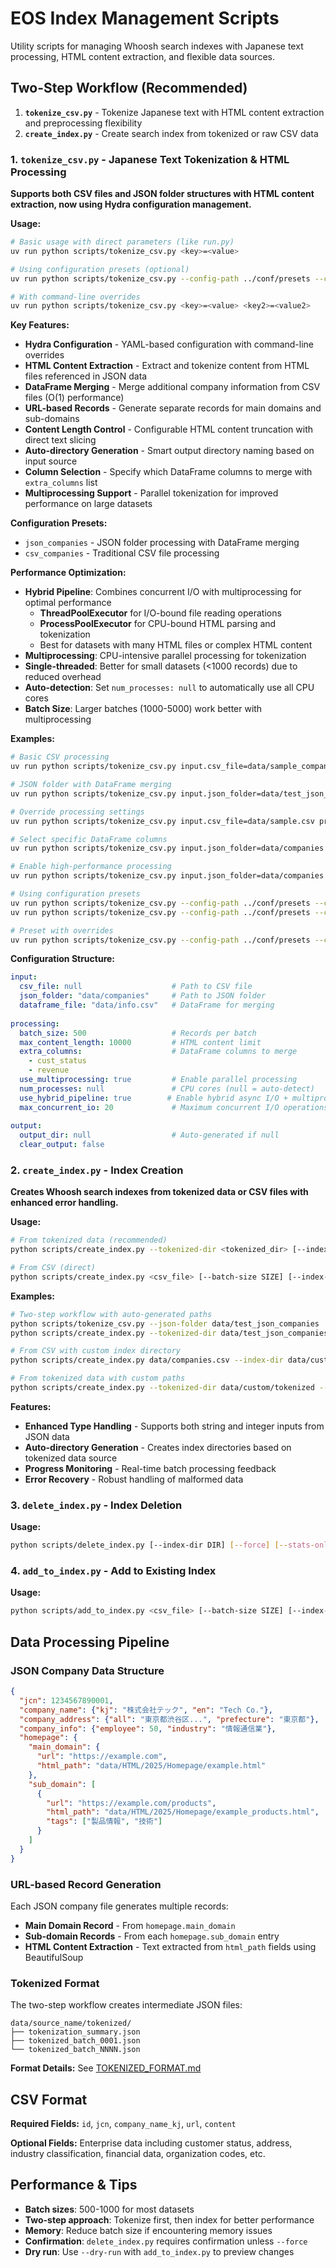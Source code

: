 # EOS Index Management Scripts

Utility scripts for managing Whoosh search indexes with Japanese text processing, HTML content extraction, and flexible data sources.

## Two-Step Workflow (Recommended)

1. **`tokenize_csv.py`** - Tokenize Japanese text with HTML content extraction and preprocessing flexibility
2. **`create_index.py`** - Create search index from tokenized or raw CSV data

### 1. `tokenize_csv.py` - Japanese Text Tokenization & HTML Processing

**Supports both CSV files and JSON folder structures with HTML content extraction, now using Hydra configuration management.**

**Usage:**
```bash
# Basic usage with direct parameters (like run.py)
uv run python scripts/tokenize_csv.py <key>=<value>

# Using configuration presets (optional)
uv run python scripts/tokenize_csv.py --config-path ../conf/presets --config-name <preset_name>

# With command-line overrides
uv run python scripts/tokenize_csv.py <key>=<value> <key2>=<value2>
```

**Key Features:**
- **Hydra Configuration** - YAML-based configuration with command-line overrides
- **HTML Content Extraction** - Extract and tokenize content from HTML files referenced in JSON data
- **DataFrame Merging** - Merge additional company information from CSV files (O(1) performance)
- **URL-based Records** - Generate separate records for main domains and sub-domains
- **Content Length Control** - Configurable HTML content truncation with direct text slicing
- **Auto-directory Generation** - Smart output directory naming based on input source
- **Column Selection** - Specify which DataFrame columns to merge with `extra_columns` list
- **Multiprocessing Support** - Parallel tokenization for improved performance on large datasets

**Configuration Presets:**
- `json_companies` - JSON folder processing with DataFrame merging
- `csv_companies` - Traditional CSV file processing

**Performance Optimization:**
- **Hybrid Pipeline**: Combines concurrent I/O with multiprocessing for optimal performance
  - **ThreadPoolExecutor** for I/O-bound file reading operations
  - **ProcessPoolExecutor** for CPU-bound HTML parsing and tokenization
  - Best for datasets with many HTML files or complex HTML content
- **Multiprocessing**: CPU-intensive parallel processing for tokenization
- **Single-threaded**: Better for small datasets (<1000 records) due to reduced overhead
- **Auto-detection**: Set `num_processes: null` to automatically use all CPU cores
- **Batch Size**: Larger batches (1000-5000) work better with multiprocessing

**Examples:**
```bash
# Basic CSV processing
uv run python scripts/tokenize_csv.py input.csv_file=data/sample_companies.csv

# JSON folder with DataFrame merging
uv run python scripts/tokenize_csv.py input.json_folder=data/test_json_companies input.dataframe_file=data/test_company_info.csv

# Override processing settings  
uv run python scripts/tokenize_csv.py input.csv_file=data/sample.csv processing.batch_size=1000 processing.max_content_length=5000

# Select specific DataFrame columns
uv run python scripts/tokenize_csv.py input.json_folder=data/companies input.dataframe_file=data/info.csv processing.extra_columns=[cust_status,revenue]

# Enable high-performance processing
uv run python scripts/tokenize_csv.py input.json_folder=data/companies processing.use_hybrid_pipeline=true processing.num_processes=8

# Using configuration presets
uv run python scripts/tokenize_csv.py --config-path ../conf/presets --config-name json_companies
uv run python scripts/tokenize_csv.py --config-path ../conf/presets --config-name csv_companies

# Preset with overrides
uv run python scripts/tokenize_csv.py --config-path ../conf/presets --config-name json_companies processing.batch_size=1000
```

**Configuration Structure:**
```yaml
input:
  csv_file: null                    # Path to CSV file
  json_folder: "data/companies"     # Path to JSON folder
  dataframe_file: "data/info.csv"   # DataFrame for merging
  
processing:
  batch_size: 500                   # Records per batch
  max_content_length: 10000         # HTML content limit
  extra_columns:                    # DataFrame columns to merge
    - cust_status
    - revenue
  use_multiprocessing: true         # Enable parallel processing
  num_processes: null               # CPU cores (null = auto-detect)
  use_hybrid_pipeline: true        # Enable hybrid async I/O + multiprocessing pipeline
  max_concurrent_io: 20             # Maximum concurrent I/O operations
  
output:
  output_dir: null                  # Auto-generated if null
  clear_output: false
```

### 2. `create_index.py` - Index Creation

**Creates Whoosh search indexes from tokenized data or CSV files with enhanced error handling.**

**Usage:**
```bash
# From tokenized data (recommended)
python scripts/create_index.py --tokenized-dir <tokenized_dir> [--index-dir DIR]

# From CSV (direct)
python scripts/create_index.py <csv_file> [--batch-size SIZE] [--index-dir DIR]
```

**Examples:**
```bash
# Two-step workflow with auto-generated paths
python scripts/tokenize_csv.py --json-folder data/test_json_companies
python scripts/create_index.py --tokenized-dir data/test_json_companies/tokenized

# From CSV with custom index directory
python scripts/create_index.py data/companies.csv --index-dir data/custom_index/

# From tokenized data with custom paths
python scripts/create_index.py --tokenized-dir data/custom/tokenized --index-dir data/custom/index
```

**Features:**
- **Enhanced Type Handling** - Supports both string and integer inputs from JSON data
- **Auto-directory Generation** - Creates index directories based on tokenized data source
- **Progress Monitoring** - Real-time batch processing feedback
- **Error Recovery** - Robust handling of malformed data

### 3. `delete_index.py` - Index Deletion

**Usage:**
```bash
python scripts/delete_index.py [--index-dir DIR] [--force] [--stats-only]
```

### 4. `add_to_index.py` - Add to Existing Index

**Usage:**
```bash
python scripts/add_to_index.py <csv_file> [--batch-size SIZE] [--index-dir DIR] [--dry-run]
```

## Data Processing Pipeline

### **JSON Company Data Structure**
```json
{
  "jcn": 1234567890001,
  "company_name": {"kj": "株式会社テック", "en": "Tech Co."},
  "company_address": {"all": "東京都渋谷区...", "prefecture": "東京都"},
  "company_info": {"employee": 50, "industry": "情報通信業"},
  "homepage": {
    "main_domain": {
      "url": "https://example.com",
      "html_path": "data/HTML/2025/Homepage/example.html"
    },
    "sub_domain": [
      {
        "url": "https://example.com/products",
        "html_path": "data/HTML/2025/Homepage/example_products.html",
        "tags": ["製品情報", "技術"]
      }
    ]
  }
}
```

### **URL-based Record Generation**
Each JSON company file generates multiple records:
- **Main Domain Record** - From `homepage.main_domain`
- **Sub-domain Records** - From each `homepage.sub_domain` entry
- **HTML Content Extraction** - Text extracted from `html_path` fields using BeautifulSoup

### **Tokenized Format**

The two-step workflow creates intermediate JSON files:
```
data/source_name/tokenized/
├── tokenization_summary.json
├── tokenized_batch_0001.json
└── tokenized_batch_NNNN.json
```

**Format Details:** See [TOKENIZED_FORMAT.md](./TOKENIZED_FORMAT.md)

## CSV Format

**Required Fields:** `id`, `jcn`, `company_name_kj`, `url`, `content`

**Optional Fields:** Enterprise data including customer status, address, industry classification, financial data, organization codes, etc.

## Performance & Tips

- **Batch sizes**: 500-1000 for most datasets
- **Two-step approach**: Tokenize first, then index for better performance
- **Memory**: Reduce batch size if encountering memory issues
- **Confirmation**: `delete_index.py` requires confirmation unless `--force`
- **Dry run**: Use `--dry-run` with `add_to_index.py` to preview changes
